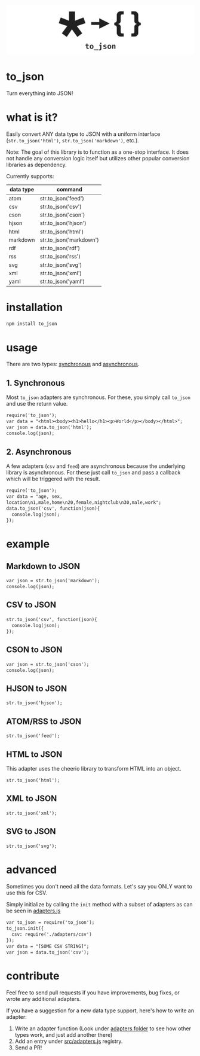 ![logo](logo.png)

# to_json

Turn everything into JSON!

# what is it?

Easily convert ANY data type to JSON with a uniform interface (`str.to_json('html')`, `str.to_json('markdown')`, etc.).

Note: The goal of this library is to function as a one-stop interface. It does not handle any conversion logic itself but utilizes other popular conversion libraries as dependency.

Currently supports:

data type | command
----------|----------------------
atom      | str.to_json('feed')
csv       | str.to_json('csv')
cson      | str.to_json('cson')
hjson     | str.to_json('hjson')
html      | str.to_json('html')
markdown  | str.to_json('markdown')
rdf       | str.to_json('rdf')
rss       | str.to_json('rss')
svg       | str.to_json('svg')
xml       | str.to_json('xml')
yaml      | str.to_json('yaml')

# installation

```
npm install to_json
```

# usage

There are two types: [synchronous](#1-synchronous) and [asynchronous](#2-asynchronous).

## 1. Synchronous

Most `to_json` adapters are synchronous. For these, you simply call `to_json` and use the return value.

```
require('to_json');
var data = "<html><body><h1>hello</h1><p>World</p></body></html>";
var json = data.to_json('html');
console.log(json);
```

## 2. Asynchronous

A few adapters (`csv` and `feed`) are asynchronous because the underlying library is asynchronous. For these just call `to_json` and pass a callback which will be triggered with the result.

```
require('to_json');
var data = "age, sex, location\n1,male,home\n20,female,nightclub\n30,male,work";
data.to_json('csv', function(json){
  console.log(json);
});
```

# example

## Markdown to JSON
```
var json = str.to_json('markdown');
console.log(json);
```

## CSV to JSON
```
str.to_json('csv', function(json){
  console.log(json);
});
```

## CSON to JSON
```
var json = str.to_json('cson');
console.log(json);
```

## HJSON to JSON
```
str.to_json('hjson');
```

## ATOM/RSS to JSON
```
str.to_json('feed');
```

## HTML to JSON
This adapter uses the cheerio library to transform HTML into an object.

```
str.to_json('html');
```

## XML to JSON
```
str.to_json('xml');
```

## SVG to JSON
```
str.to_json('svg');
```


# advanced

Sometimes you don't need all the data formats. Let's say you ONLY want to use this for CSV.

Simply initialize by calling the `init` method with a subset of adapters as can be seen in [adapters.js](src/adapters.js)

```
var to_json = require('to_json');
to_json.init({
  csv: require('./adapters/csv')
});
var data = "[SOME CSV STRING]";
var json = data.to_json('csv');
```

# contribute
Feel free to send pull requests if you have improvements, bug fixes, or wrote any additional adapters.

If you have a suggestion for a new data type support, here's how to write an adapter:

1. Write an adapter function (Look under [adapters folder](src/adapters) to see how other types work, and just add another there)
2. Add an entry under [src/adapters.js](src/adapters.js) registry.
3. Send a PR!
